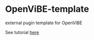 # OpenViBE-template
external pugin template for OpenViBE

See tutorial [here](http://openvibe.inria.fr/tutorial-3-how-to-make-a-box-plugin-library-template-included/)